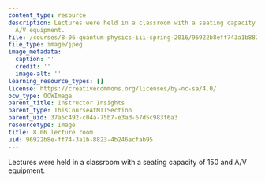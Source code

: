 ```yaml
---
content_type: resource
description: Lectures were held in a classroom with a seating capacity of 150 and
  A/V equipment.
file: /courses/8-06-quantum-physics-iii-spring-2016/96922b8eff743a1b88234b246acfab95_8.06_1.jpg
file_type: image/jpeg
image_metadata:
  caption: ''
  credit: ''
  image-alt: ''
learning_resource_types: []
license: https://creativecommons.org/licenses/by-nc-sa/4.0/
ocw_type: OCWImage
parent_title: Instructor Insights
parent_type: ThisCourseAtMITSection
parent_uid: 37a5c492-c04a-75b7-e3ad-67d5c983f6a3
resourcetype: Image
title: 8.06 lecture room
uid: 96922b8e-ff74-3a1b-8823-4b246acfab95
---
```

Lectures were held in a classroom with a seating capacity of 150 and A/V equipment.
